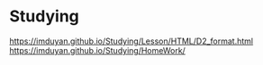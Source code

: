 # Studying
https://imduyan.github.io/Studying/Lesson/HTML/D2_format.html
https://imduyan.github.io/Studying/HomeWork/